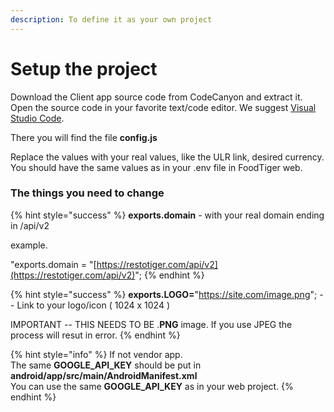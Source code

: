 ```yaml
---
description: To define it as your own project
---
```


# Setup the project

Download the Client app source code from CodeCanyon and extract it.  
Open the source code in your favorite text/code editor. We suggest [Visual Studio Code](https://code.visualstudio.com/).

There you will find the file **config.js**

Replace the values with your real values, like the ULR link, desired currency. You should have the same values as in your .env file in FoodTiger web.

### The things you need to change

{% hint style="success" %}
**exports.domain** - with your real domain ending in /api/v2   
  
example.

"exports.domain = "[https://restotiger.com/api/v2](https://restotiger.com/api/v2)";
{% endhint %}

{% hint style="success" %}
**exports.LOGO=**"https://site.com/image.png"; -- Link to your logo/icon \( 1024 x 1024 \)

IMPORTANT -- THIS NEEDS TO BE .**PNG** image. If you use JPEG the process will resut in error.
{% endhint %}

{% hint style="info" %}
If not vendor app.  
The same **GOOGLE\_API\_KEY** should be put in **android/app/src/main/AndroidManifest.xml**  
You can use the same **GOOGLE\_API\_KEY** as in your web project.
{% endhint %}





